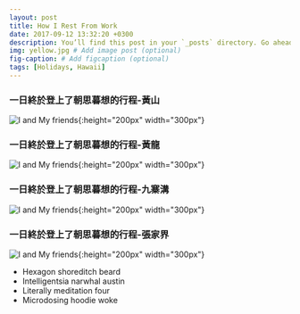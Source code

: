 ```yaml
---
layout: post
title: How I Rest From Work
date: 2017-09-12 13:32:20 +0300
description: You’ll find this post in your `_posts` directory. Go ahead and edit it and re-build the site to see your changes. # Add post description (optional)
img: yellow.jpg # Add image post (optional)
fig-caption: # Add figcaption (optional)
tags: [Holidays, Hawaii]
---
```

### 一日終於登上了朝思暮想的行程-黃山
![I and My friends]({{site.baseurl}}/assets/img/HuangSan.jpg){:height="200px" width="300px"}

### 一日終於登上了朝思暮想的行程-黃龍
![I and My friends]({{site.baseurl}}/assets/img/HuangLong.jpg){:height="200px" width="300px"}

### 一日終於登上了朝思暮想的行程-九寨溝
![I and My friends]({{site.baseurl}}/assets/img/GuoXaiGo.jpg){:height="200px" width="300px"}

### 一日終於登上了朝思暮想的行程-張家界
![I and My friends]({{site.baseurl}}/assets/img/Chang.jpg){:height="200px" width="300px"}

* Hexagon shoreditch beard
* Intelligentsia narwhal austin
* Literally meditation four
* Microdosing hoodie woke


